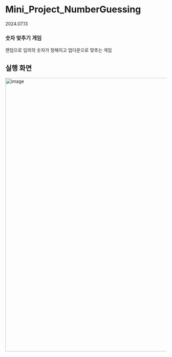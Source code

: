 # Mini_Project_NumberGuessing
2024.07.13
### 숫자 맞추기 게임
랜덤으로 임의의 숫자가 정해지고 업다운으로 맞추는 게임


## 실행 화면
<img width="851" alt="image" src="https://github.com/user-attachments/assets/0df9a708-dcc6-4478-9809-12e630b58b71">
